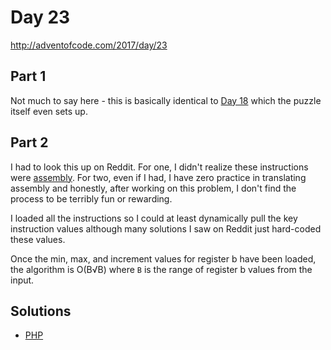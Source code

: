 # Day 23

http://adventofcode.com/2017/day/23

## Part 1

Not much to say here - this is basically identical to [Day 18](../day-18/README.md) which the puzzle itself even sets up.

## Part 2

I had to look this up on Reddit. For one, I didn't realize these instructions were [assembly](https://en.wikipedia.org/wiki/Assembly_language).
For two, even if I had, I have zero practice in translating assembly and honestly, after working on this problem, I don't
find the process to be terribly fun or rewarding.

I loaded all the instructions so I could at least dynamically pull the key instruction values although many solutions I
saw on Reddit just hard-coded these values.

Once the min, max, and increment values for register b have been loaded, the algorithm is O(B√B) where `B` is the
range of register b values from the input.

## Solutions

 - [PHP](../../php/src/Solution/Day23Solution.php)